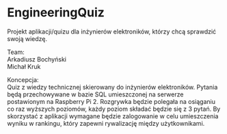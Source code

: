 # EngineeringQuiz

Projekt aplikacji/quizu dla inżynierów elektroników, którzy chcą sprawdzić swoją wiedzę.

Team:
  <br/>
  Arkadiusz Bochyński
  <br/>
  Michał Kruk
  
Koncepcja:<br/>
  Quiz z wiedzy technicznej skierowany do inżynierów elektroników. Pytania będą przechowywane w bazie SQL umieszczonej na serwerze postawionym na Raspberry Pi 2. Rozgrywka będzie polegała na osiąganiu co raz wyższych poziomów, każdy poziom składać będzie się z 3 pytań. By skorzystać z aplikacji wymagane będzie zalogowanie w celu umieszczenia wyniku w rankingu, który zapewni rywalizację między użytkownikami.
